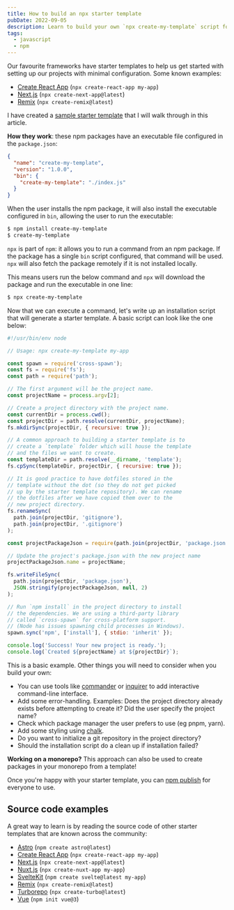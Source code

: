 ```yaml
---
title: How to build an npx starter template
pubDate: 2022-09-05
description: Learn to build your own `npx create-my-template` script for your starter template.
tags:
  - javascript
  - npm
---
```


Our favourite frameworks have starter templates to help us get started with setting up our projects with minimal configuration. Some known examples:

- [Create React App](https://reactjs.org/docs/create-a-new-react-app.html#create-react-app) (`npx create-react-app my-app`)
- [Next.js](https://nextjs.org/docs/api-reference/create-next-app) (`npx create-next-app@latest`)
- [Remix](https://remix.run/docs/en/v1#getting-started) (`npx create-remix@latest`)

I have created a [sample starter template](https://github.com/petermekhaeil/create-my-template) that I will walk through in this article.

**How they work**: these npm packages have an executable file configured in the `package.json`:

```json
{
  "name": "create-my-template",
  "version": "1.0.0",
  "bin": {
    "create-my-template": "./index.js"
  }
}
```

When the user installs the npm package, it will also install the executable configured in `bin`, allowing the user to run the executable:

```bash
$ npm install create-my-template
$ create-my-template
```

`npx` is part of `npm`: it allows you to run a command from an npm package. If the package has a single `bin` script configured, that command will be used. `npx` will also fetch the package remotely if it is not installed locally.

This means users run the below command and `npx` will download the package and run the executable in one line:

```bash
$ npx create-my-template
```

Now that we can execute a command, let's write up an installation script that will generate a starter template. A basic script can look like the one below:

```js
#!/usr/bin/env node

// Usage: npx create-my-template my-app

const spawn = require('cross-spawn');
const fs = require('fs');
const path = require('path');

// The first argument will be the project name.
const projectName = process.argv[2];

// Create a project directory with the project name.
const currentDir = process.cwd();
const projectDir = path.resolve(currentDir, projectName);
fs.mkdirSync(projectDir, { recursive: true });

// A common approach to building a starter template is to
// create a `template` folder which will house the template
// and the files we want to create.
const templateDir = path.resolve(__dirname, 'template');
fs.cpSync(templateDir, projectDir, { recursive: true });

// It is good practice to have dotfiles stored in the
// template without the dot (so they do not get picked
// up by the starter template repository). We can rename
// the dotfiles after we have copied them over to the
// new project directory.
fs.renameSync(
  path.join(projectDir, 'gitignore'),
  path.join(projectDir, '.gitignore')
);

const projectPackageJson = require(path.join(projectDir, 'package.json'));

// Update the project's package.json with the new project name
projectPackageJson.name = projectName;

fs.writeFileSync(
  path.join(projectDir, 'package.json'),
  JSON.stringify(projectPackageJson, null, 2)
);

// Run `npm install` in the project directory to install
// the dependencies. We are using a third-party library
// called `cross-spawn` for cross-platform support.
// (Node has issues spawning child processes in Windows).
spawn.sync('npm', ['install'], { stdio: 'inherit' });

console.log('Success! Your new project is ready.');
console.log(`Created ${projectName} at ${projectDir}`);
```

This is a basic example. Other things you will need to consider when you build your own:

- You can use tools like [commander](https://www.npmjs.com/package/commander) or [inquirer](https://www.npmjs.com/package/inquirer) to add interactive command-line interface.
- Add some error-handling. Examples: Does the project directory already exists before attempting to create it? Did the user specify the project name?
- Check which package manager the user prefers to use (eg pnpm, yarn).
- Add some styling using [chalk](https://www.npmjs.com/package/chalk).
- Do you want to initialize a git repository in the project directory?
- Should the installation script do a clean up if installation failed?

**Working on a monorepo?** This approach can also be used to create packages in your monorepo from a template!

Once you're happy with your starter template, you can [npm publish](https://docs.npmjs.com/cli/v6/commands/npm-publish) for everyone to use.

## Source code examples

A great way to learn is by reading the source code of other starter templates that are known across the community:

- [Astro](https://github.com/withastro/astro/tree/main/packages/create-astro) (`npm create astro@latest`)
- [Create React App](https://github.com/facebook/create-react-app/tree/main/packages/create-react-app) (`npx create-react-app my-app`)
- [Next.js](https://github.com/vercel/next.js/tree/canary/packages/create-next-app) (`npx create-next-app@latest`)
- [Nuxt.js](https://github.com/nuxt/create-nuxt-app) (`npx create-nuxt-app my-app`)
- [SvelteKit](https://github.com/sveltejs/kit/tree/master/packages/create-svelte) (`npm create svelte@latest my-app`)
- [Remix](https://github.com/remix-run/remix/tree/main/packages/create-remix) (`npx create-remix@latest`)
- [Turborepo](https://github.com/vercel/turborepo/tree/main/packages/create-turbo) (`npx create-turbo@latest`)
- [Vue](https://github.com/vuejs/create-vue#create-vue) (`npm init vue@3`)
